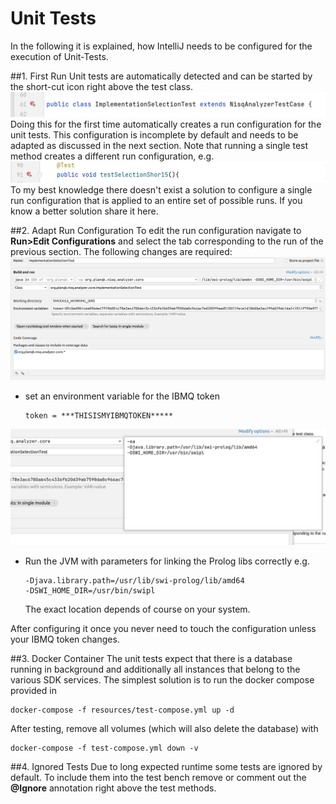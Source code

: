 # Unit Tests

In the following it is explained, how IntelliJ needs to be  configured for the execution of Unit-Tests.

##1. First Run 
Unit tests are automatically detected and can be started by the short-cut icon right above the test class.
![checkstyle](graphics/doc1.png)
Doing this for the first time automatically creates a run configuration for the unit tests. This configuration is incomplete by default and needs to be adapted as discussed in the next section. Note that running a single test method creates a different run configuration, e.g.
![checkstyle](graphics/doc2.png)
To my best knowledge there doesn't exist a solution to configure a single run configuration that is applied to an entire set of possible runs. If you know a better solution share it here. 

##2. Adapt Run Configuration
To edit the run configuration navigate to **Run>Edit Configurations** and select the tab corresponding to the run of the previous section.
The following changes are required:
![checkstyle](graphics/doc3.png)

- set an environment variable for the IBMQ token
  ```
  token = ***THISISMYIBMQTOKEN*****
  ```

![checkstyle](graphics/doc4.png)

- Run the JVM with parameters for linking the Prolog libs correctly e.g.
  ```
  -Djava.library.path=/usr/lib/swi-prolog/lib/amd64
  -DSWI_HOME_DIR=/usr/bin/swipl
  ```
  The exact location depends of course on your system.

After configuring it once you never need to touch the configuration unless your IBMQ token changes.

##3. Docker Container
The unit tests expect that there is a database running in background and additionally all instances that belong to the various SDK services.
The simplest solution is to run the docker compose provided in 

```
docker-compose -f resources/test-compose.yml up -d
```

After testing, remove all volumes (which will also delete the database) with

```
docker-compose -f test-compose.yml down -v
```

##4. Ignored Tests
Due to long expected runtime some tests are ignored by default. To include them into the test bench remove or comment out the **@Ignore** annotation right above the test methods.
